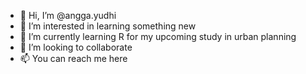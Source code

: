 - 👋 Hi, I’m @angga.yudhi
- 👀 I’m interested in learning something new
- 🌱 I’m currently learning R for my upcoming study in urban planning
- 💞️ I’m looking to collaborate 
- 📫 You can reach me here

<!---
ancga/ancga is a ✨ special ✨ repository because its `README.md` (this file) appears on your GitHub profile.
You can click the Preview link to take a look at your changes.
--->

